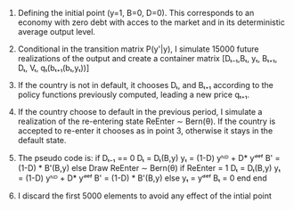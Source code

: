 1. Defining the initial point (y=1, B=0, D=0). This corresponds to an economy
   with zero debt with acces to the market and in its deterministic average
   output level.

2. Conditional in the transition matrix P(y'|y), I simulate 15000 future realizations
   of the output and create a container matrix [Dₜ₋₁,Bₜ, yₜ, Bₜ₊₁, Dₜ, Vₜ, qₜ(bₜ₊₁(bₜ,yₜ))]

3. If the country is not in default, it chooses Dₜ, and Bₜ₊₁ according to the policy
   functions previously computed, leading a new price qₜ₊₁.

4. If the country choose to default in the previous period, I simulate a realization
   of the re-entering state  ReEnter ∼ Bern(θ). If the country is accepted to re-enter
   it chooses as in point 3, otherwise it stays in the default state.

5. The pseudo code is:
    if Dₜ₋₁ == 0
        Dₜ  = Dₜ(B,y)
        yₜ  = (1-D) yᴺᴰ + D* yᵈᵉᶠ
        B' = (1-D) * B'(B,y)
    else
        Draw ReEnter ∼ Bern(θ)
        if ReEnter = 1
            Dₜ  = Dₜ(B,y)
            yₜ  = (1-D) yᴺᴰ + D* yᵈᵉᶠ
            B' = (1-D) * B'(B,y)
        else
            yₜ  = yᵈᵉᶠ
            Bₜ  = 0
        end
    end
6. I discard the first 5000 elements to avoid any effect of the intial point
